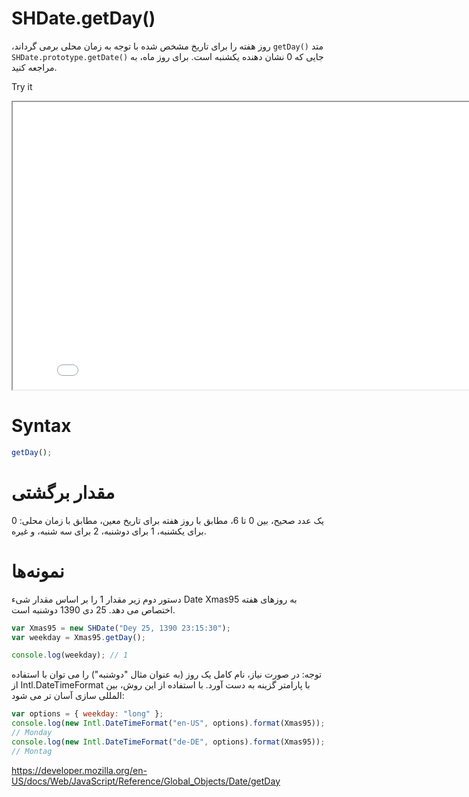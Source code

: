 # SHDate.getDay()

متد <code dir="ltr">getDay()</code> روز هفته را برای تاریخ مشخص شده با توجه به زمان محلی برمی گرداند، جایی که 0 نشان دهنده یکشنبه است. برای روز ماه، به <code dir="ltr">SHDate.prototype.getDate()</code> مراجعه کنید.

Try it

<iframe style="width: 830px; height: 460px;" src="/SHDateTime-js/examples/live.html?function=getHours" title="MDN Web Docs Interactive Example" loading="lazy"></iframe>
<br/>

# Syntax

```js
getDay();
```

# مقدار برگشتی

یک عدد صحیح، بین 0 تا 6، مطابق با روز هفته برای تاریخ معین، مطابق با زمان محلی: 0 برای یکشنبه، 1 برای دوشنبه، 2 برای سه شنبه، و غیره.

# نمونه‌ها

دستور دوم زیر مقدار 1 را بر اساس مقدار شیء Date Xmas95 به روزهای هفته اختصاص می دهد. 25 دی 1390 دوشنبه است.

```js
var Xmas95 = new SHDate("Dey 25, 1390 23:15:30");
var weekday = Xmas95.getDay();

console.log(weekday); // 1
```

توجه: در صورت نیاز، نام کامل یک روز (به عنوان مثال "دوشنبه") را می توان با استفاده از Intl.DateTimeFormat با پارامتر گزینه به دست آورد. با استفاده از این روش، بین المللی سازی آسان تر می شود:

```js
var options = { weekday: "long" };
console.log(new Intl.DateTimeFormat("en-US", options).format(Xmas95));
// Monday
console.log(new Intl.DateTimeFormat("de-DE", options).format(Xmas95));
// Montag
```

https://developer.mozilla.org/en-US/docs/Web/JavaScript/Reference/Global_Objects/Date/getDay
